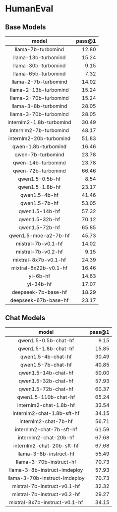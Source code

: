 # HumanEval

## Base Models

|          model           |   pass@1 |
|:------------------------:|---------:|
|    llama-7b-turbomind    |    12.80 |
|   llama-13b-turbomind    |    15.24 |
|   llama-30b-turbomind    |     9.15 |
|   llama-65b-turbomind    |     7.32 |
|   llama-2-7b-turbomind   |    14.02 |
|  llama-2-13b-turbomind   |    15.24 |
|  llama-2-70b-turbomind   |    15.24 |
|   llama-3-8b-turbomind   |    28.05 |
|  llama-3-70b-turbomind   |    28.05 |
| internlm2-1.8b-turbomind |    30.49 |
|  internlm2-7b-turbomind  |    48.17 |
| internlm2-20b-turbomind  |    51.83 |
|   qwen-1.8b-turbomind    |    16.46 |
|    qwen-7b-turbomind     |    23.78 |
|    qwen-14b-turbomind    |    23.78 |
|    qwen-72b-turbomind    |    66.46 |
|     qwen1.5-0.5b-hf      |     8.54 |
|     qwen1.5-1.8b-hf      |    23.17 |
|      qwen1.5-4b-hf       |    41.46 |
|      qwen1.5-7b-hf       |    53.05 |
|      qwen1.5-14b-hf      |    57.32 |
|      qwen1.5-32b-hf      |    70.12 |
|      qwen1.5-72b-hf      |    65.85 |
|   qwen1.5-moe-a2-7b-hf   |    45.73 |
|    mistral-7b-v0.1-hf    |    14.02 |
|    mistral-7b-v0.2-hf    |     9.15 |
|   mixtral-8x7b-v0.1-hf   |    24.39 |
|  mixtral-8x22b-v0.1-hf   |    16.46 |
|         yi-6b-hf         |    14.63 |
|        yi-34b-hf         |    17.07 |
|   deepseek-7b-base-hf    |    18.29 |
|   deepseek-67b-base-hf   |    23.17 |

## Chat Models

|             model             |   pass@1 |
|:-----------------------------:|---------:|
|     qwen1.5-0.5b-chat-hf      |     9.15 |
|     qwen1.5-1.8b-chat-hf      |    15.85 |
|      qwen1.5-4b-chat-hf       |    30.49 |
|      qwen1.5-7b-chat-hf       |    40.85 |
|      qwen1.5-14b-chat-hf      |    50.00 |
|      qwen1.5-32b-chat-hf      |    57.93 |
|      qwen1.5-72b-chat-hf      |    60.37 |
|     qwen1.5-110b-chat-hf      |    65.24 |
|    internlm2-chat-1.8b-hf     |    33.54 |
|  internlm2-chat-1.8b-sft-hf   |    34.15 |
|     internlm2-chat-7b-hf      |    56.71 |
|   internlm2-chat-7b-sft-hf    |    61.59 |
|     internlm2-chat-20b-hf     |    67.68 |
|   internlm2-chat-20b-sft-hf   |    67.68 |
|    llama-3-8b-instruct-hf     |    55.49 |
|    llama-3-70b-instruct-hf    |    70.73 |
| llama-3-8b-instruct-lmdeploy  |    57.93 |
| llama-3-70b-instruct-lmdeploy |    70.73 |
|  mistral-7b-instruct-v0.1-hf  |    32.32 |
|  mistral-7b-instruct-v0.2-hf  |    29.27 |
| mixtral-8x7b-instruct-v0.1-hf |    34.15 |
